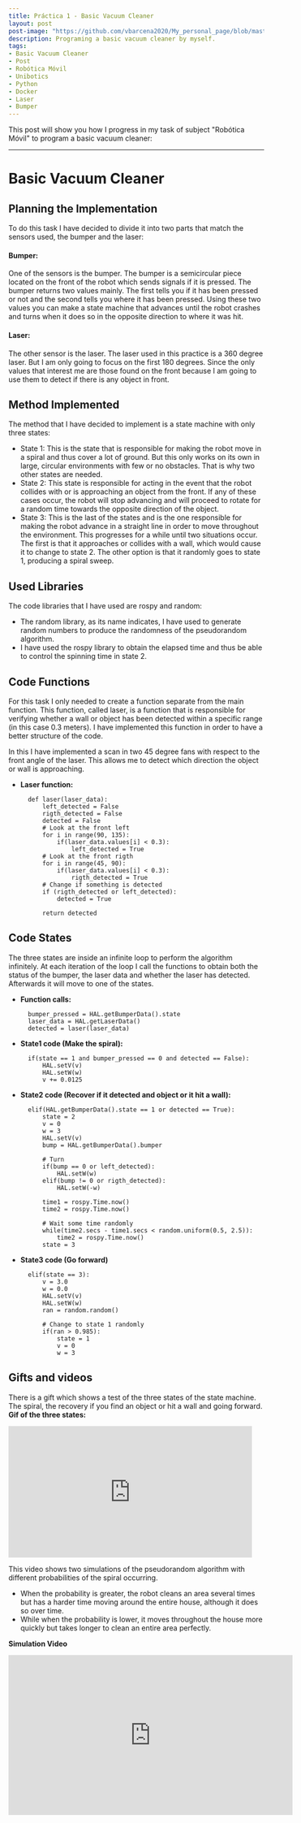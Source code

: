 ```yaml
---
title: Práctica 1 - Basic Vacuum Cleaner
layout: post
post-image: "https://github.com/vbarcena2020/My_personal_page/blob/master/assets/images/RM_img.jpg?raw=true"
description: Programing a basic vacuum cleaner by myself.
tags:
- Basic Vacuum Cleaner
- Post
- Robótica Móvil
- Unibotics
- Python
- Docker
- Laser 
- Bumper
---
```


This post will show you how I progress in my task of subject "Robótica Móvil" to program a basic vacuum cleaner:

---

# **Basic Vacuum Cleaner**
## Planning the Implementation
To do this task I have decided to divide it into two parts that match the sensors used, the bumper and the laser:  
#### Bumper:  
One of the sensors is the bumper. The bumper is a semicircular piece located on the front of the robot which sends signals if it is pressed. The bumper returns two values ​​mainly. The first tells you if it has been pressed or not and the second tells you where it has been pressed.
Using these two values ​​you can make a state machine that advances until the robot crashes and turns when it does so in the opposite direction to where it was hit.


#### Laser:  
The other sensor is the laser. The laser used in this practice is a 360 degree laser. But I am only going to focus on the first 180 degrees. Since the only values ​​that interest me are those found on the front because I am going to use them to detect if there is any object in front.


## Method Implemented
The method that I have decided to implement is a state machine with only three states:
- State 1: This is the state that is responsible for making the robot move in a spiral and thus cover a lot of ground. But this only works on its own in large, circular environments with few or no obstacles. That is why two other states are needed.
- State 2: This state is responsible for acting in the event that the robot collides with or is approaching an object from the front. If any of these cases occur, the robot will stop advancing and will proceed to rotate for a random time towards the opposite direction of the object.
- State 3: This is the last of the states and is the one responsible for making the robot advance in a straight line in order to move throughout the environment. This progresses for a while until two situations occur. The first is that it approaches or collides with a wall, which would cause it to change to state 2. The other option is that it randomly goes to state 1, producing a spiral sweep.

## Used Libraries
The code libraries that I have used are rospy and random: 
- The random library, as its name indicates, I have used to generate random numbers to produce the randomness of the pseudorandom algorithm. 
- I have used the rospy library to obtain the elapsed time and thus be able to control the spinning time in state 2.


## Code Functions
For this task I only needed to create a function separate from the main function. This function, called laser, is a function that is responsible for verifying whether a wall or object has been detected within a specific range (in this case 0.3 meters). I have implemented this function in order to have a better structure of the code.


In this I have implemented a scan in two 45 degree fans with respect to the front angle of the laser. This allows me to detect which direction the object or wall is approaching.

- **Laser function:**
 
        def laser(laser_data):
            left_detected = False
            rigth_detected = False
            detected = False
            # Look at the front left
            for i in range(90, 135):
                if(laser_data.values[i] < 0.3):
                    left_detected = True
            # Look at the front rigth        
            for i in range(45, 90):
                if(laser_data.values[i] < 0.3):
                    rigth_detected = True
            # Change if something is detected
            if (rigth_detected or left_detected):
                detected = True
                
            return detected


## Code States
The three states are inside an infinite loop to perform the algorithm infinitely. At each iteration of the loop I call the functions to obtain both the status of the bumper, the laser data and whether the laser has detected. Afterwards it will move to one of the states. 

- **Function calls:**

        bumper_pressed = HAL.getBumperData().state
        laser_data = HAL.getLaserData()
        detected = laser(laser_data)

- **State1 code (Make the spiral):**
  
        if(state == 1 and bumper_pressed == 0 and detected == False):
            HAL.setV(v)
            HAL.setW(w)
            v += 0.0125


- **State2 code (Recover if it detected and object or it hit a wall):** 

        elif(HAL.getBumperData().state == 1 or detected == True):
            state = 2   
            v = 0
            w = 3
            HAL.setV(v)
            bump = HAL.getBumperData().bumper

            # Turn 
            if(bump == 0 or left_detected):
                HAL.setW(w)
            elif(bump != 0 or rigth_detected):
                HAL.setW(-w)

            time1 = rospy.Time.now()
            time2 = rospy.Time.now()

            # Wait some time randomly
            while(time2.secs - time1.secs < random.uniform(0.5, 2.5)):
                time2 = rospy.Time.now()
            state = 3

  
- **State3 code (Go forward)** 

        elif(state == 3):
            v = 3.0
            w = 0.0
            HAL.setV(v)
            HAL.setW(w)
            ran = random.random()
            
            # Change to state 1 randomly       
            if(ran > 0.985):
                state = 1
                v = 0
                w = 3


## Gifts and videos

There is a gift which shows a test of the three states of the state machine. The spiral, the recovery if you find an object or hit a wall and going forward.  
**Gif of the three states:**<br>
<iframe src="https://cdn.discordapp.com/attachments/828395914145431612/1156626403991769098/p1_gif.gif?ex=6515a7c7&is=65145647&hm=065419dcd11567e5315de08ef080dc557b4b0453195c3ed5fd99bdb23cc45906&" width="480" height="259" frameBorder="0" class="giphy-embed" allowFullScreen></iframe><p><a href="https://github.com/vbarcena2020/My_personal_page/blob/master/assets/images/p1_gif.gif"></a></p>

This video shows two simulations of the pseudorandom algorithm with different probabilities of the spiral occurring. 
- When the probability is greater, the robot cleans an area several times but has a harder time moving around the entire house, although it does so over time.
- While when the probability is lower, it moves throughout the house more quickly but takes longer to clean an entire area perfectly.


**Simulation Video**
<br>
<iframe width="560" height="315" src="https://www.youtube.com/embed/VDgjHM2GMqA" frameborder="0" allow="accelerometer; autoplay; encrypted-media; gyroscope; picture-in-picture" allowfullscreen></iframe> 

